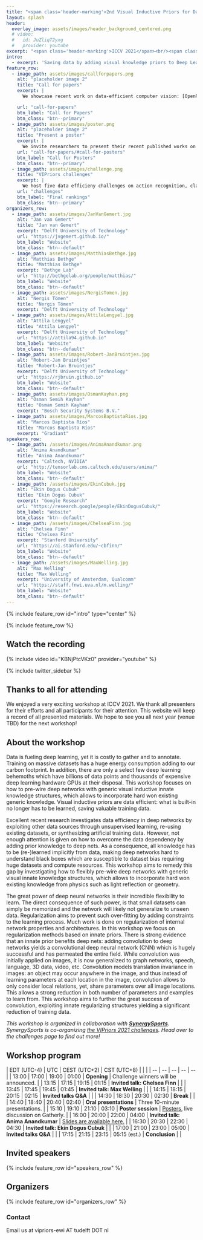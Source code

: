 ```yaml
---
title: "<span class='header-marking'>2nd Visual Inductive Priors for Data-Efficient Deep Learning Workshop</span>"
layout: splash
header:
  overlay_image: assets/images/header_background_centered.png
  # video:
  #   id: JuZliqT2yxg
  #   provider: youtube
excerpt: "<span class='header-marking'>ICCV 2021</span><br/><span class='header-marking'>11 October 2021, afternoon</span>"
intro:
  - excerpt: 'Saving data by adding visual knowledge priors to Deep Learning.'
feature_row:
  - image_path: assets/images/callforpapers.png
    alt: "placeholder image 2"
    title: "Call for papers"
    excerpt: |
      We showcase recent work on data-efficient computer vision: [OpenReview site](https://openreview.net/group?id=thecvf.com/ICCV/2021/Workshop/VIPriors).

    url: "call-for-papers"
    btn_label: "Call for Papers"
    btn_class: "btn--primary"
  - image_path: assets/images/poster.png
    alt: "placeholder image 2"
    title: "Present a poster"
    excerpt: |
      We invite researchers to present their recent published works on data-efficient computer vision as a poster at our workshop. This may include works published at the main ICCV 2021 conference paper track.
    url: "call-for-papers/#call-for-posters"
    btn_label: "Call for Posters"
    btn_class: "btn--primary"
  - image_path: assets/images/challenge.png
    title: "VIPriors challenges"
    excerpt: |
      We host five data efficieny challenges on action recognition, classification, detection, segmentation and object tracking.
    url: "challenges"
    btn_label: "Final rankings"
    btn_class: "btn--primary"
organizers_row:
  - image_path: assets/images/JanVanGemert.jpg
    alt: "Jan van Gemert"
    title: "Jan van Gemert"
    excerpt: "Delft University of Technology"
    url: "https://jvgemert.github.io/"
    btn_label: "Website"
    btn_class: "btn--default"
  - image_path: assets/images/MatthiasBethge.jpg
    alt: "Matthias Bethge"
    title: "Matthias Bethge"
    excerpt: "Bethge Lab"
    url: "http://bethgelab.org/people/matthias/"
    btn_label: "Website"
    btn_class: "btn--default"
  - image_path: assets/images/NergisTomen.jpg
    alt: "Nergis Tömen"
    title: "Nergis Tömen"
    excerpt: "Delft University of Technology"
  - image_path: assets/images/AttilaLengyel.jpg
    alt: "Attila Lengyel"
    title: "Attila Lengyel"
    excerpt: "Delft University of Technology"
    url: "https://attila94.github.io"
    btn_label: "Website"
    btn_class: "btn--default"
  - image_path: assets/images/Robert-JanBruintjes.jpg
    alt: "Robert-Jan Bruintjes"
    title: "Robert-Jan Bruintjes"
    excerpt: "Delft University of Technology"
    url: "https://rjbruin.github.io"
    btn_label: "Website"
    btn_class: "btn--default"
  - image_path: assets/images/OsmanKayhan.png
    alt: "Osman Semih Kayhan"
    title: "Osman Semih Kayhan"
    excerpt: "Bosch Security Systems B.V."
  - image_path: assets/images/MarcosBaptistaRios.jpg
    alt: "Marcos Baptista Ríos"
    title: "Marcos Baptista Ríos"
    excerpt: "Gradiant"
speakers_row:
  - image_path: /assets/images/AnimaAnandkumar.png
    alt: "Anima Anandkumar"
    title: "Anima Anandkumar"
    excerpt: "Caltech, NVIDIA"
    url: "http://tensorlab.cms.caltech.edu/users/anima/"
    btn_label: "Website"
    btn_class: "btn--default"
  - image_path: /assets/images/EkinCubuk.jpg
    alt: "Ekin Dogus Cubuk"
    title: "Ekin Dogus Cubuk"
    excerpt: "Google Research"
    url: "https://research.google/people/EkinDogusCubuk/"
    btn_label: "Website"
    btn_class: "btn--default"
  - image_path: /assets/images/ChelseaFinn.jpg
    alt: "Chelsea Finn"
    title: "Chelsea Finn"
    excerpt: "Stanford University"
    url: "https://ai.stanford.edu/~cbfinn/"
    btn_label: "Website"
    btn_class: "btn--default"
  - image_path: /assets/images/MaxWelling.jpg
    alt: "Max Welling"
    title: "Max Welling"
    excerpt: "University of Amsterdam, Qualcomm"
    url: "https://staff.fnwi.uva.nl/m.welling/"
    btn_label: "Website"
    btn_class: "btn--default"
---
```


{% include feature_row id="intro" type="center" %}

{% include feature_row %}

## Watch the recording

{% include video id="KBNjPtcVKz0" provider="youtube" %}

{% include twitter_sidebar %}

## Thanks to all for attending

We enjoyed a very exciting workshop at ICCV 2021. We thank all presenters for their efforts and all participants for their attention. This website will keep a record of all presented materials. We hope to see you all next year (venue TBD) for the next workshop!

## About the workshop

Data is fueling deep learning, yet it is costly to gather and to annotate. Training on massive datasets has a huge energy consumption adding to our carbon footprint. In addition, there are only a select few deep learning behemoths which have billions of data points and thousands of expensive deep learning hardware GPUs at their disposal. This workshop focuses on how to pre-wire deep networks with generic visual inductive innate knowledge structures, which allows to incorporate hard won existing generic knowledge. Visual inductive priors are data efficient: what is built-in no longer has to be learned, saving valuable training data.

Excellent recent research investigates data efficiency in deep networks by exploiting other data sources through unsupervised learning, re-using existing datasets, or synthesizing artificial training data. However, not enough attention is given on how to overcome the data dependency by adding prior knowledge to deep nets.  As a consequence, all knowledge has to be (re-)learned implicitly from data, making deep networks hard to understand black boxes which are susceptible to dataset bias requiring huge datasets and compute resources.  This workshop aims to remedy this gap by investigating how to flexibly pre-wire deep networks with generic visual innate knowledge structures, which allows to incorporate hard won existing  knowledge from physics such as light reflection or geometry.

The great power of deep neural networks is their incredible flexibility to learn. The direct consequence of such power, is that small datasets can simply be memorized and the network will likely not generalize to unseen data. Regularization aims to prevent such over-fitting by adding constraints to the learning process. Much work is done on regularization of internal network properties and architectures. In this workshop we focus on regularization methods based on innate priors. There is strong evidence that an innate prior benefits deep nets: adding convolution to deep networks yields a convolutional deep neural network (CNN) which is hugely successful and has permeated the entire field. While convolution was initially applied on images, it is now generalized to graph networks, speech, language,  3D data, video, etc. Convolution models translation invariance in images: an object may occur anywhere in the image, and thus instead of learning parameters at each location in the image, convolution allows to only consider local relations, yet, share parameters over all image locations. This allows a strong reduction in both number of parameters and examples to learn from. This workshop aims to further the great success of convolution, exploiting innate regularizing structures yielding a significant reduction of training data.

_This workshop is organized in collaboration with [**SynergySports**](https://synergysports.com/). SynergySports is co-organizing [the VIPriors 2021 challenges](challenges). Head over to the challenges page to find out more!_

## Workshop program

| EDT (UTC-4) | UTC | CEST (UTC+2) | CST (UTC+8) | | |
| --    | --    | --    | --   | -- |
| 13:00 | 17:00 | 19:00 | 01:00 | **Opening** | Challenge winners will be announced. |
| 13:15 | 17:15 | 19:15 | 01:15 | **Invited talk: Chelsea Finn** |  |
| 13:45 | 17:45 | 19:45 | 01:45 | **Invited talk: Max Welling** |  |
| 14:15 | 18:15 | 20:15 | 02:15 | **Invited talks Q&A** |  |
| 14:30 | 18:30 | 20:30 | 02:30 | **Break** | |
| 14:40 | 18:40 | 20:40 | 02:40 | **Oral presentations** | Three 10-minute presentations. |
| 15:10 | 19:10 | 21:10 | 03:10 | **Poster session** | [Posters](call-for-papers/#accepted-works), live discussion on Gatherly. |
| 16:00 | 20:00 | 22:00 | 04:00 | **Invited talk: Anima Anandkumar** | [Slides are available here.](https://drive.google.com/file/d/1AXt08s4FjkgElpon6RP0s41BuqCZi91k/view?usp=sharing)  |
| 16:30 | 20:30 | 22:30 | 04:30 | **Invited talk: Ekin Dogus Cubuk** |  |
| 17:00 | 21:00 | 23:00 | 05:00 | **Invited talks Q&A** |  |
| 17:15 | 21:15 | 23:15 | 05:15 (est.) | **Conclusion** | |

## Invited speakers

{% include feature_row id="speakers_row" %}

## Organizers

{% include feature_row id="organizers_row" %}

### Contact

Email us at vipriors-ewi AT tudelft DOT nl
